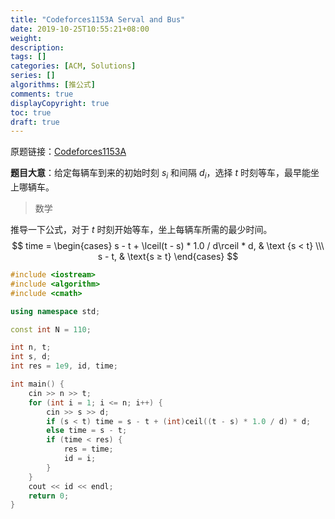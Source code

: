 ```yaml
---
title: "Codeforces1153A Serval and Bus"
date: 2019-10-25T10:55:21+08:00
weight: 
description:
tags: []
categories: [ACM, Solutions]
series: []
algorithms: [推公式]
comments: true
displayCopyright: true
toc: true
draft: true
---
```


原题链接：[Codeforces1153A](https://codeforces.com/contest/1153/problem/A )

**题目大意**：给定每辆车到来的初始时刻 $s_i$ 和间隔 $d_i$，选择 $t$ 时刻等车，最早能坐上哪辆车。

<!--more-->

> 数学

推导一下公式，对于 $t$ 时刻开始等车，坐上每辆车所需的最少时间。
$$
time = \begin{cases} s - t + \lceil(t - s) * 1.0 / d\rceil * d, & \text {s < t} \\\ s - t, & \text{s ≥ t} \end{cases}
$$

```cpp
#include <iostream>
#include <algorithm>
#include <cmath>

using namespace std;

const int N = 110;

int n, t;
int s, d;
int res = 1e9, id, time;

int main() {
    cin >> n >> t;
    for (int i = 1; i <= n; i++) {
        cin >> s >> d;
        if (s < t) time = s - t + (int)ceil((t - s) * 1.0 / d) * d;
        else time = s - t;
        if (time < res) {
            res = time;
            id = i;
        }
    }
    cout << id << endl;
    return 0;
}
```